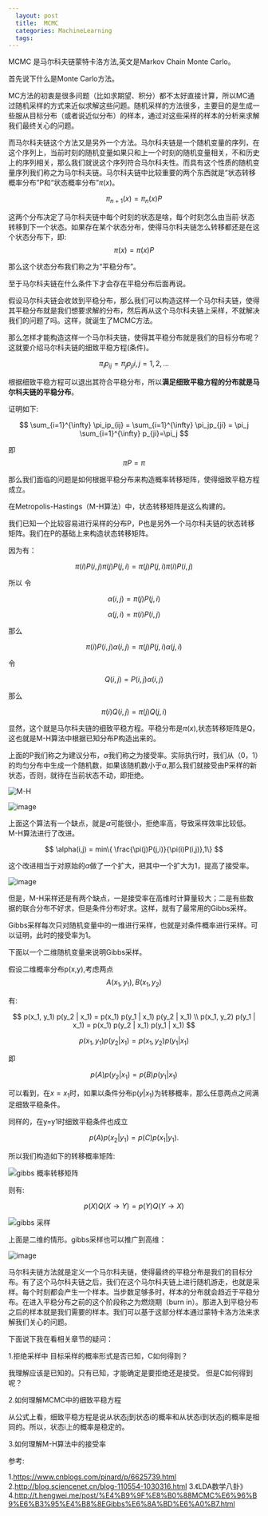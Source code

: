 ```yaml
---
  layout: post
  title:  MCMC
  categories: MachineLearning
  tags:
--- 
```



MCMC 是马尔科夫链蒙特卡洛方法,英文是Markov Chain Monte Carlo。

首先说下什么是Monte Carlo方法。

MC方法的初衷是很多问题（比如求期望、积分）都不太好直接计算，所以MC通过随机采样的方式来近似求解这些问题。随机采样的方法很多，主要目的是生成一些服从目标分布（或者说近似分布）的样本，通过对这些采样的样本的分析来求解我们最终关心的问题。

而马尔科夫链这个方法又是另外一个方法。马尔科夫链是一个随机变量的序列，在这个序列上，当前时刻的随机变量如果只和上一个时刻的随机变量相关，不和历史上的序列相关，那么我们就说这个序列符合马尔科夫性。而具有这个性质的随机变量序列我们称之为马尔科夫链。马尔科夫链中比较重要的两个东西就是“状态转移概率分布”P和“状态概率分布”$\pi(x)$。

$$
\pi_{n+1}(x)=\pi_n(x)P
$$

这两个分布决定了马尔科夫链中每个时刻的状态是啥，每个时刻怎么由当前·状态转移到下一个状态。如果存在某个状态分布，使得马尔科夫链怎么转移都还是在这个状态分布下，即:
$$
\pi(x)=\pi(x)P
$$

那么这个状态分布我们称之为“平稳分布”。

至于马尔科夫链在什么条件下才会存在平稳分布后面再说。

假设马尔科夫链会收敛到平稳分布，那么我们可以构造这样一个马尔科夫链，使得其平稳分布就是我们想要求解的分布，然后再从这个马尔科夫链上采样，不就解决我们的问题了吗。这样，就诞生了MCMC方法。

那么怎样才能构造这样一个马尔科夫链，使得其平稳分布就是我们的目标分布呢？这就要介绍马尔科夫链的细致平稳方程(条件)。

$$
\pi_ip_{ij}=\pi_jp_{ji} i,j=1,2,...
$$

根据细致平稳方程可以退出其符合平稳分布，所以**满足细致平稳方程的分布就是马尔科夫链的平稳分布**。

证明如下:

$$
\sum_{i=1}^{\infty} \pi_ip_{ij} = \sum_{i=1}^{\infty} \pi_jp_{ji} = \pi_j \sum_{i=1}^{\infty} p_{ji}=\pi_j
$$

即
$$
\pi P = \pi
$$

那么我们面临的问题是如何根据平稳分布来构造概率转移矩阵，使得细致平稳方程成立。


在Metropolis-Hastings（M-H算法）中，状态转移矩阵是这么构建的。

我们已知一个比较容易进行采样的分布P，P也是另外一个马尔科夫链的状态转移矩阵。我们在P的基础上来构造状态转移矩阵。


因为有：

$$
\pi(i)P(i,j)\pi(j)P(j,i)=\pi(j)P(j,i)\pi(i)P(i,j)
$$

所以
令

$$
\alpha(i,j) = \pi (j)P(j,i)
$$

$$
\alpha(j,i) = \pi (i)P(i,j)
$$

那么

$$
\pi (i)P(i,j)\alpha(i,j)=\pi(j)P(j,i)\alpha(j,i)
$$

令

$$
Q(i,j)=P(i,j)\alpha(i,j)
$$

那么

$$
\pi(i)Q(i,j)=\pi(j)Q(j,i)
$$

显然，这个就是马尔科夫链的细致平稳方程。平稳分布是$\pi(x)$,状态转移矩阵是Q，这也就是M-H算法中根据已知分布P构造出来的。

上面的P我们称之为建议分布，$\alpha$我们称之为接受率。实际执行时，我们从（0，1）的均匀分布中生成一个随机数，如果该随机数小于$\alpha$,那么我们就接受由P采样的新状态，否则，就待在当前状态不动，即拒绝。

![M-H](https://user-images.githubusercontent.com/1762074/106372873-2ff5da00-63af-11eb-9f38-2ac45c09e0e4.png)


![image](https://user-images.githubusercontent.com/1762074/106372928-a09cf680-63af-11eb-8ef5-86c618cc74cb.png)



上面这个算法有一个缺点，就是$\alpha$可能很小，拒绝率高，导致采样效率比较低。M-H算法进行了改进。

$$
\alpha(i,j) = min\{ \frac{\pi(j)P(j,i)}{\pi(i)P(i,j)},1\}
$$

这个改进相当于对原始的$\alpha$做了一个扩大，把其中一个扩大为1，提高了接受率。

![image](https://user-images.githubusercontent.com/1762074/106372971-3a64a380-63b0-11eb-902d-fa89de022986.png)


但是，M-H采样还是有两个缺点，一是接受率在高维时计算量较大；二是有些数据的联合分布不好求，但是条件分布好求。这样，就有了最常用的Gibbs采样。

Gibbs采样每次只对随机变量中的一维进行采样，也就是对条件概率进行采样。可以证明，此时的接受率为1。

下面以一个二维随机变量来说明Gibbs采样。

假设二维概率分布p(x,y),考虑两点$$A(x_1,y_1),B(x_1,y_2)$$

有:

$$
p(x_1, y_1) p(y_2 | x_1) = p(x_1) p(y_1 | x_1) p(y_2 | x_1) \\
p(x_1, y_2) p(y_1 | x_1) = p(x_1) p(y_2 | x_1) p(y_1 | x_1)
$$

$$
p(x_1, y_1)p(y_2|x_1) = p(x_1, y_2)p(y_1|x_1)
$$

即

$$
p(A)p(y_2|x_1) = p(B)p(y_1|x_1)
$$

可以看到，在$x=x_1$时，如果以条件分布p$(y|x_1)$为转移概率，那么任意两点之间满足细致平稳条件。

同样的，在y=y1时细致平稳条件也成立

$$
p(A)p(x_2|y_1) = p(C)p(x_1|y_1).
$$

所以我们构造如下的转移概率矩阵:

![gibbs 概率转移矩阵](https://user-images.githubusercontent.com/1762074/105628731-9f347100-5e79-11eb-90c0-0ff986fb2aa8.png)

则有:

$$
p(X)Q(X \rightarrow Y ) = p(Y )Q(Y \rightarrow X)
$$

![gibbs 采样](https://user-images.githubusercontent.com/1762074/105626374-25e15200-5e6a-11eb-9e54-6360ad3e5241.png)


上面是二维的情形。gibbs采样也可以推广到高维：


![image](https://user-images.githubusercontent.com/1762074/106373290-ead3a700-63b2-11eb-9a84-25ba36476e01.png)



马尔科夫链方法就是定义一个马尔科夫链，使得最终的平稳分布是我们的目标分布。有了这个马尔科夫链之后，我们在这个马尔科夫链上进行随机游走，也就是采样。每个时刻都会产生一个样本。当步数足够多时，样本的分布就会趋近于平稳分布。在进入平稳分布之前的这个阶段称之为燃烧期（burn in）。那进入到平稳分布之后的样本就是我们需要的样本。我们可以基于这部分样本通过蒙特卡洛方法来求解我们关心的问题。

下面说下我在看相关章节的疑问：

1.拒绝采样中 目标采样的概率形式是否已知，C如何得到？

我理解应该是已知的。只有已知，才能确定是要拒绝还是接受。
但是C如何得到呢？

2.如何理解MCMC中的细致平稳方程

从公式上看，细致平稳方程是说从状态j到状态i的概率和从状态i到状态j的概率是相同的。所以，状态i上的概率是稳定的。


3.如何理解M-H算法中的接受率

参考:

1.https://www.cnblogs.com/pinard/p/6625739.html
2.http://blog.sciencenet.cn/blog-110554-1030316.html
3.《LDA数学八卦》
4.http://t.hengwei.me/post/%E4%B9%9F%E8%B0%88MCMC%E6%96%B9%E6%B3%95%E4%B8%8EGibbs%E6%8A%BD%E6%A0%B7.html